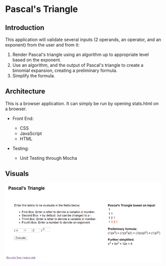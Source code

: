# Pascal's Triangle

## Introduction
This application will validate several inputs (2 operands, an operator, and an exponent) from the user and from it:

1. Render Pascal's triangle using an algorithm up to appropriate level based on the exponent.
2. Use an algorithm, and the output of Pascal's triangle to create a binomial expansion, creating a preliminary formula.
3. Simplify the formula.

## Architecture

This is a browser application. It can simply be run by opening stats.html on a browser.

* Front End:
    * CSS
    * JavaScript
    * HTML

* Testing:
    * Unit Testing through Mocha

## Visuals

![screenshot](https://github.com/achongsBiz/readme-files/blob/master/pascals-triangle/pascals1.PNG)